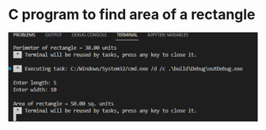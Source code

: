 # C program to find area of a rectangle
[![image](https://github.com/Mina-Karam/ITI-ES-4-Months/blob/Master/00-C-Programming/01-Codeforwin/00-Basic-C-programs/03-C-program-to-find-area-of-a-rectangle/Execution.png)](https://www.linkedin.com/in/mina-karam/)
